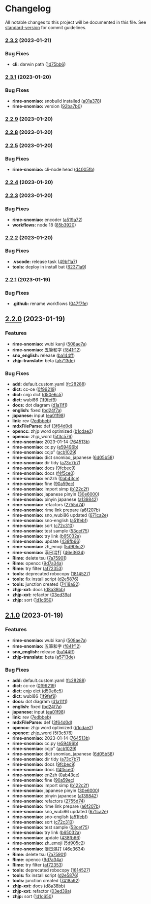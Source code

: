 # Changelog

All notable changes to this project will be documented in this file. See [standard-version](https://github.com/conventional-changelog/standard-version) for commit guidelines.

### [2.3.2](https://github.com/snomiao/rime-snomiao/compare/v2.3.1...v2.3.2) (2023-01-21)


### Bug Fixes

* **cli:** darwin path ([1d75bb6](https://github.com/snomiao/rime-snomiao/commit/1d75bb6c2c95f715b27d45f29e8c1417ad43c6f0))

### [2.3.1](https://github.com/snomiao/rime-snomiao/compare/v2.2.8...v2.3.1) (2023-01-20)


### Bug Fixes

* **rime-snomiao:** snobuild installed ([a01a378](https://github.com/snomiao/rime-snomiao/commit/a01a37888dd688b009887ec14fea8bf95841f641))
* **rime-snomiao:** version ([92ba7b0](https://github.com/snomiao/rime-snomiao/commit/92ba7b00291536d018e17bad6c9dfa2ed4d84c9a))

### [2.2.9](https://github.com/snomiao/rime-snomiao/compare/v2.2.8...v2.2.9) (2023-01-20)

### [2.2.8](https://github.com/snomiao/rime-snomiao/compare/v2.2.7...v2.2.8) (2023-01-20)

### [2.2.5](https://github.com/snomiao/rime-snomiao/compare/v2.2.4...v2.2.5) (2023-01-20)


### Bug Fixes

* **rime-snomiao:** cli-node head ([d4005fb](https://github.com/snomiao/rime-snomiao/commit/d4005fba2bb2be0ebccde26fef885ec156779db5))

### [2.2.4](https://github.com/snomiao/rime-snomiao/compare/v2.2.3...v2.2.4) (2023-01-20)

### [2.2.3](https://github.com/snomiao/rime-snomiao/compare/v2.2.2...v2.2.3) (2023-01-20)


### Bug Fixes

* **rime-snomiao:** encoder ([a519a72](https://github.com/snomiao/rime-snomiao/commit/a519a7284520ee295836d3d9f401d31dd11f7233))
* **workflows:** node 18 ([85b3920](https://github.com/snomiao/rime-snomiao/commit/85b3920f46b0ae68feff7a93ead1d79df99cac07))

### [2.2.2](https://github.com/snomiao/rime-snomiao/compare/v2.2.1...v2.2.2) (2023-01-20)


### Bug Fixes

* **.vscode:** release task ([49bf1a7](https://github.com/snomiao/rime-snomiao/commit/49bf1a7696cf9a3f5675e2be417bf85d3323ec2f))
* **tools:** deploy in install bat ([62371a9](https://github.com/snomiao/rime-snomiao/commit/62371a936d1be182935a4917fb08e333766619a1))

### [2.2.1](https://github.com/snomiao/rime-snomiao/compare/v2.2.0...v2.2.1) (2023-01-19)

### Bug Fixes

- **.github:** rename workflows ([047f7fe](https://github.com/snomiao/rime-snomiao/commit/047f7feb85a326f83e4e05cf610e378207b569d6))

## [2.2.0](https://github.com/snomiao/rime-snomiao/compare/v1.4.3...v2.2.0) (2023-01-19)

### Features

- **rime-snomiao:** wubi kanji ([508ae7a](https://github.com/snomiao/rime-snomiao/commit/508ae7ac431e0f0b6dd35ecfeb9ed7104b7ad76c))
- **rime-snomiao:** 五筆和字 ([f841f12](https://github.com/snomiao/rime-snomiao/commit/f841f1239c3b5e0b9525920373ecdb46ad25b6e5))
- **sno_english:** release ([ba144ff](https://github.com/snomiao/rime-snomiao/commit/ba144ff517a73f0af92dacf93899a0b59e36b677))
- **zhjp-translate:** beta ([a5713de](https://github.com/snomiao/rime-snomiao/commit/a5713de21f01eaa5cd6754fe7a893e682dd69e38))

### Bug Fixes

- **add:** default.custom.yaml ([fc28288](https://github.com/snomiao/rime-snomiao/commit/fc28288cfe3f335fd1e1f94784324e05b4ac6ebc))
- **dict:** cc-ce ([0f99219](https://github.com/snomiao/rime-snomiao/commit/0f99219ece9b9caec033973166ef912fa284d808))
- **dict:** cnjp dict ([d50e6c5](https://github.com/snomiao/rime-snomiao/commit/d50e6c5b3b616feef818c859e795ced9ebf257f8))
- **dict:** wubi86 ([1f9fef9](https://github.com/snomiao/rime-snomiao/commit/1f9fef901e7821d5e027c7b10759d59b7780d566))
- **docs:** dot diagram ([d1a11f1](https://github.com/snomiao/rime-snomiao/commit/d1a11f1429fac69dd6af29b3a22b096b4fe35e64))
- **english:** fixed ([bd24f7a](https://github.com/snomiao/rime-snomiao/commit/bd24f7acdd4ac5db064750aa439dad3ab65a6ac8))
- **japanese:** input ([ea01f98](https://github.com/snomiao/rime-snomiao/commit/ea01f981dfacfc403fff4154da998cc815a990b3))
- **link:** rev ([7edbbeb](https://github.com/snomiao/rime-snomiao/commit/7edbbeb73811c0e988d1b0ef13aca14022e96195))
- **mdxFileParse:** def ([3f64d0d](https://github.com/snomiao/rime-snomiao/commit/3f64d0d50af5f2bc884aff00e79df6bbe21f1e19))
- **opencc:** zhjp word optimized ([b1cdae2](https://github.com/snomiao/rime-snomiao/commit/b1cdae2f497926c39ad2d681ac9014a16f5dd4cc))
- **opencc:** zhjp_word ([5f3c576](https://github.com/snomiao/rime-snomiao/commit/5f3c5769ebced5f92b5f53370e84bdee0d0c0a75))
- **rime-snomiao:** 2023-01-14 ([764513b](https://github.com/snomiao/rime-snomiao/commit/764513be6198544267410e8724622ebc114e402d))
- **rime-snomiao:** cc.py ([e59496b](https://github.com/snomiao/rime-snomiao/commit/e59496b4432c37ddb7df1014f9fa69fd79e7eeae))
- **rime-snomiao:** ccjp" ([acb1029](https://github.com/snomiao/rime-snomiao/commit/acb1029eff97ee30d745483255622df617da5e81))
- **rime-snomiao:** dict snomiao_japanese ([6d05b58](https://github.com/snomiao/rime-snomiao/commit/6d05b580eef350be9061c22c8d16fe24bb6840da))
- **rime-snomiao:** dir tidy ([a73c7b7](https://github.com/snomiao/rime-snomiao/commit/a73c7b71fc25a31800fb3e9eaeff765b8af25979))
- **rime-snomiao:** docs ([9fcbec9](https://github.com/snomiao/rime-snomiao/commit/9fcbec9aabc5c2b6ba48be5a9af2b7135c00aa0e))
- **rime-snomiao:** docs ([f4f5ce0](https://github.com/snomiao/rime-snomiao/commit/f4f5ce0da67cde4b9318df064019d24689244c89))
- **rime-snomiao:** en2zh ([0ab43ce](https://github.com/snomiao/rime-snomiao/commit/0ab43ceafb70808894515497e47a8bd5d6a86688))
- **rime-snomiao:** fine ([90a59ec](https://github.com/snomiao/rime-snomiao/commit/90a59ecef05b8ed05a2d51da48e2d29329b5a45a))
- **rime-snomiao:** import simp ([b122c2f](https://github.com/snomiao/rime-snomiao/commit/b122c2f10b6a8aa973be0529209d62db46475136))
- **rime-snomiao:** japanese pinyin ([30e6000](https://github.com/snomiao/rime-snomiao/commit/30e600005cf1a8564006efc06da83720aa366501))
- **rime-snomiao:** pinyin japanese ([a139842](https://github.com/snomiao/rime-snomiao/commit/a139842e00c984ec6deb916306f95b88a21bc5fa))
- **rime-snomiao:** refactors ([2755d74](https://github.com/snomiao/rime-snomiao/commit/2755d74b1b504342d5bc00a0553e24f9e654e226))
- **rime-snomiao:** rime link prepare ([a6f207b](https://github.com/snomiao/rime-snomiao/commit/a6f207b7e64a0b43820d8cd444a3c22203bc00d5))
- **rime-snomiao:** sno_wubi86 updated ([671ca2e](https://github.com/snomiao/rime-snomiao/commit/671ca2ee2c84ff9b1afb02c09aac30b6213500a9))
- **rime-snomiao:** sno-english ([a51febf](https://github.com/snomiao/rime-snomiao/commit/a51febf4b9f6b441730cbd520f7cc165421c47a0))
- **rime-snomiao:** sort ([c72c310](https://github.com/snomiao/rime-snomiao/commit/c72c310bb4ac043cca57b86499d4024e7c8da2ba))
- **rime-snomiao:** test sample ([53cef75](https://github.com/snomiao/rime-snomiao/commit/53cef7502274f965051c47500fc51cff6cdc996e))
- **rime-snomiao:** try link ([b65032a](https://github.com/snomiao/rime-snomiao/commit/b65032a86c866482464dd42e72f9d7f87a35792f))
- **rime-snomiao:** update ([438fb66](https://github.com/snomiao/rime-snomiao/commit/438fb6646d53574fceff4c6a3b982429e00a57b7))
- **rime-snomiao:** zh_emoji ([5d905c2](https://github.com/snomiao/rime-snomiao/commit/5d905c2164fb1dd7d8197a2887a0293334bd919c))
- **rime-snomiao:** 漢日混打 ([46e3634](https://github.com/snomiao/rime-snomiao/commit/46e3634322985d6f1465636742efcf0bb75f4639))
- **Rime:** delete tsu ([7a75901](https://github.com/snomiao/rime-snomiao/commit/7a759019d41dc90e19576e947a45564d70441313))
- **Rime:** opencc ([9d7a34a](https://github.com/snomiao/rime-snomiao/commit/9d7a34a72ae38ee82b52aacac153a7d6fffcee44))
- **Rime:** try filter ([af72353](https://github.com/snomiao/rime-snomiao/commit/af7235380be3f92e7fa467139848d75f108aaa6c))
- **tools:** deprecated robocopy ([1814527](https://github.com/snomiao/rime-snomiao/commit/181452785b369fc92e73cf910cbfb2e20595c151))
- **tools:** fix install script ([d2e5876](https://github.com/snomiao/rime-snomiao/commit/d2e58769a523163453b50f92a60c0093f992a6ed))
- **tools:** junction created ([7418a92](https://github.com/snomiao/rime-snomiao/commit/7418a92de5b6d376e4c363efdb75cba8f8ab879b))
- **zhjp-xxt:** docs ([d8a38bb](https://github.com/snomiao/rime-snomiao/commit/d8a38bb2975f53f6be5f096f3f84b0d60f029e3f))
- **zhjp-xxt:** refactor ([03ed39a](https://github.com/snomiao/rime-snomiao/commit/03ed39a951c01b1a0efdf4e1aab952538935e620))
- **zhjp:** sort ([1d1c650](https://github.com/snomiao/rime-snomiao/commit/1d1c65066fa80a9a47d6d0889437d33a6ae7dd75))

## [2.1.0](https://github.com/snomiao/rime-snomiao/compare/v1.4.3...v2.1.0) (2023-01-19)

### Features

- **rime-snomiao:** wubi kanji ([508ae7a](https://github.com/snomiao/rime-snomiao/commit/508ae7ac431e0f0b6dd35ecfeb9ed7104b7ad76c))
- **rime-snomiao:** 五筆和字 ([f841f12](https://github.com/snomiao/rime-snomiao/commit/f841f1239c3b5e0b9525920373ecdb46ad25b6e5))
- **sno_english:** release ([ba144ff](https://github.com/snomiao/rime-snomiao/commit/ba144ff517a73f0af92dacf93899a0b59e36b677))
- **zhjp-translate:** beta ([a5713de](https://github.com/snomiao/rime-snomiao/commit/a5713de21f01eaa5cd6754fe7a893e682dd69e38))

### Bug Fixes

- **add:** default.custom.yaml ([fc28288](https://github.com/snomiao/rime-snomiao/commit/fc28288cfe3f335fd1e1f94784324e05b4ac6ebc))
- **dict:** cc-ce ([0f99219](https://github.com/snomiao/rime-snomiao/commit/0f99219ece9b9caec033973166ef912fa284d808))
- **dict:** cnjp dict ([d50e6c5](https://github.com/snomiao/rime-snomiao/commit/d50e6c5b3b616feef818c859e795ced9ebf257f8))
- **dict:** wubi86 ([1f9fef9](https://github.com/snomiao/rime-snomiao/commit/1f9fef901e7821d5e027c7b10759d59b7780d566))
- **docs:** dot diagram ([d1a11f1](https://github.com/snomiao/rime-snomiao/commit/d1a11f1429fac69dd6af29b3a22b096b4fe35e64))
- **english:** fixed ([bd24f7a](https://github.com/snomiao/rime-snomiao/commit/bd24f7acdd4ac5db064750aa439dad3ab65a6ac8))
- **japanese:** input ([ea01f98](https://github.com/snomiao/rime-snomiao/commit/ea01f981dfacfc403fff4154da998cc815a990b3))
- **link:** rev ([7edbbeb](https://github.com/snomiao/rime-snomiao/commit/7edbbeb73811c0e988d1b0ef13aca14022e96195))
- **mdxFileParse:** def ([3f64d0d](https://github.com/snomiao/rime-snomiao/commit/3f64d0d50af5f2bc884aff00e79df6bbe21f1e19))
- **opencc:** zhjp word optimized ([b1cdae2](https://github.com/snomiao/rime-snomiao/commit/b1cdae2f497926c39ad2d681ac9014a16f5dd4cc))
- **opencc:** zhjp_word ([5f3c576](https://github.com/snomiao/rime-snomiao/commit/5f3c5769ebced5f92b5f53370e84bdee0d0c0a75))
- **rime-snomiao:** 2023-01-14 ([764513b](https://github.com/snomiao/rime-snomiao/commit/764513be6198544267410e8724622ebc114e402d))
- **rime-snomiao:** cc.py ([e59496b](https://github.com/snomiao/rime-snomiao/commit/e59496b4432c37ddb7df1014f9fa69fd79e7eeae))
- **rime-snomiao:** ccjp" ([acb1029](https://github.com/snomiao/rime-snomiao/commit/acb1029eff97ee30d745483255622df617da5e81))
- **rime-snomiao:** dict snomiao_japanese ([6d05b58](https://github.com/snomiao/rime-snomiao/commit/6d05b580eef350be9061c22c8d16fe24bb6840da))
- **rime-snomiao:** dir tidy ([a73c7b7](https://github.com/snomiao/rime-snomiao/commit/a73c7b71fc25a31800fb3e9eaeff765b8af25979))
- **rime-snomiao:** docs ([9fcbec9](https://github.com/snomiao/rime-snomiao/commit/9fcbec9aabc5c2b6ba48be5a9af2b7135c00aa0e))
- **rime-snomiao:** docs ([f4f5ce0](https://github.com/snomiao/rime-snomiao/commit/f4f5ce0da67cde4b9318df064019d24689244c89))
- **rime-snomiao:** en2zh ([0ab43ce](https://github.com/snomiao/rime-snomiao/commit/0ab43ceafb70808894515497e47a8bd5d6a86688))
- **rime-snomiao:** fine ([90a59ec](https://github.com/snomiao/rime-snomiao/commit/90a59ecef05b8ed05a2d51da48e2d29329b5a45a))
- **rime-snomiao:** import simp ([b122c2f](https://github.com/snomiao/rime-snomiao/commit/b122c2f10b6a8aa973be0529209d62db46475136))
- **rime-snomiao:** japanese pinyin ([30e6000](https://github.com/snomiao/rime-snomiao/commit/30e600005cf1a8564006efc06da83720aa366501))
- **rime-snomiao:** pinyin japanese ([a139842](https://github.com/snomiao/rime-snomiao/commit/a139842e00c984ec6deb916306f95b88a21bc5fa))
- **rime-snomiao:** refactors ([2755d74](https://github.com/snomiao/rime-snomiao/commit/2755d74b1b504342d5bc00a0553e24f9e654e226))
- **rime-snomiao:** rime link prepare ([a6f207b](https://github.com/snomiao/rime-snomiao/commit/a6f207b7e64a0b43820d8cd444a3c22203bc00d5))
- **rime-snomiao:** sno_wubi86 updated ([671ca2e](https://github.com/snomiao/rime-snomiao/commit/671ca2ee2c84ff9b1afb02c09aac30b6213500a9))
- **rime-snomiao:** sno-english ([a51febf](https://github.com/snomiao/rime-snomiao/commit/a51febf4b9f6b441730cbd520f7cc165421c47a0))
- **rime-snomiao:** sort ([c72c310](https://github.com/snomiao/rime-snomiao/commit/c72c310bb4ac043cca57b86499d4024e7c8da2ba))
- **rime-snomiao:** test sample ([53cef75](https://github.com/snomiao/rime-snomiao/commit/53cef7502274f965051c47500fc51cff6cdc996e))
- **rime-snomiao:** try link ([b65032a](https://github.com/snomiao/rime-snomiao/commit/b65032a86c866482464dd42e72f9d7f87a35792f))
- **rime-snomiao:** update ([438fb66](https://github.com/snomiao/rime-snomiao/commit/438fb6646d53574fceff4c6a3b982429e00a57b7))
- **rime-snomiao:** zh_emoji ([5d905c2](https://github.com/snomiao/rime-snomiao/commit/5d905c2164fb1dd7d8197a2887a0293334bd919c))
- **rime-snomiao:** 漢日混打 ([46e3634](https://github.com/snomiao/rime-snomiao/commit/46e3634322985d6f1465636742efcf0bb75f4639))
- **Rime:** delete tsu ([7a75901](https://github.com/snomiao/rime-snomiao/commit/7a759019d41dc90e19576e947a45564d70441313))
- **Rime:** opencc ([9d7a34a](https://github.com/snomiao/rime-snomiao/commit/9d7a34a72ae38ee82b52aacac153a7d6fffcee44))
- **Rime:** try filter ([af72353](https://github.com/snomiao/rime-snomiao/commit/af7235380be3f92e7fa467139848d75f108aaa6c))
- **tools:** deprecated robocopy ([1814527](https://github.com/snomiao/rime-snomiao/commit/181452785b369fc92e73cf910cbfb2e20595c151))
- **tools:** fix install script ([d2e5876](https://github.com/snomiao/rime-snomiao/commit/d2e58769a523163453b50f92a60c0093f992a6ed))
- **tools:** junction created ([7418a92](https://github.com/snomiao/rime-snomiao/commit/7418a92de5b6d376e4c363efdb75cba8f8ab879b))
- **zhjp-xxt:** docs ([d8a38bb](https://github.com/snomiao/rime-snomiao/commit/d8a38bb2975f53f6be5f096f3f84b0d60f029e3f))
- **zhjp-xxt:** refactor ([03ed39a](https://github.com/snomiao/rime-snomiao/commit/03ed39a951c01b1a0efdf4e1aab952538935e620))
- **zhjp:** sort ([1d1c650](https://github.com/snomiao/rime-snomiao/commit/1d1c65066fa80a9a47d6d0889437d33a6ae7dd75))
